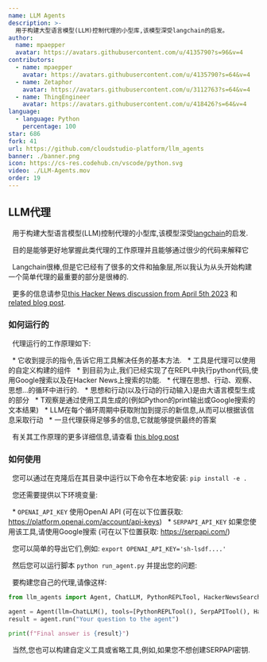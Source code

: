 ```yaml
---
name: LLM Agents
description: >-
  用于构建大型语言模型(LLM)控制代理的小型库,该模型深受langchain的启发。
author:
  name: mpaepper
  avatar: https://avatars.githubusercontent.com/u/4135790?s=96&v=4
contributors:
  - name: mpaepper
    avatar: https://avatars.githubusercontent.com/u/4135790?s=64&v=4
  - name: Zetaphor
    avatar: https://avatars.githubusercontent.com/u/3112763?s=64&v=4
  - name: ThingEngineer
    avatar: https://avatars.githubusercontent.com/u/418426?s=64&v=4
language:
  - language: Python
    percentage: 100
star: 686
fork: 41
url: https://github.com/cloudstudio-platform/llm_agents
banner: ./banner.png
icon: https://cs-res.codehub.cn/vscode/python.svg
video: ./LLM-Agents.mov
order: 19
---
```


## LLM代理

&nbsp;&nbsp;用于构建大型语言模型(LLM)控制代理的小型库,该模型深受<a href="https://github.com/hwchase17/langchain/" target="_blank">langchain</a>的启发.

&nbsp;&nbsp;目的是能够更好地掌握此类代理的工作原理并且能够通过很少的代码来解释它

&nbsp;&nbsp;Langchain很棒,但是它已经有了很多的文件和抽象层,所以我认为从头开始构建一个简单代理的最重要的部分是很棒的.

&nbsp;&nbsp;更多的信息请参见<a href="https://news.ycombinator.com/item?id=35446171">this Hacker News discussion from April 5th 2023</a> 和 <a href="https://www.paepper.com/blog/posts/intelligent-agents-guided-by-llms/">related blog post</a>.

### 如何运行的

&nbsp;&nbsp;代理运行的工作原理如下:

&nbsp;&nbsp;* 它收到提示的指令,告诉它用工具解决任务的基本方法.
&nbsp;&nbsp;* 工具是代理可以使用的自定义构建的组件
    &nbsp;&nbsp;* 到目前为止,我们已经实现了在REPL中执行python代码,使用Google搜索以及在Hacker News上搜索的功能.
&nbsp;&nbsp;* 代理在思想、行动、观察、思想...的循环中进行的.
    &nbsp;&nbsp;* 思想和行动(以及行动的行动输入)是由大语言模型生成的部分
    &nbsp;&nbsp;* T观察是通过使用工具生成的(例如Python的print输出或Google搜索的文本结果)
&nbsp;&nbsp;* LLM在每个循环周期中获取附加到提示的新信息,从而可以根据该信息采取行动
&nbsp;&nbsp;* 一旦代理获得足够多的信息,它就能够提供最终的答案


&nbsp;&nbsp;有关其工作原理的更多详细信息,请查看 <a href="https://www.paepper.com/blog/posts/intelligent-agents-guided-by-llms/">this blog post</a>

### 如何使用

&nbsp;&nbsp;您可以通过在克隆后在其目录中运行以下命令在本地安装: `pip install -e .` 

&nbsp;&nbsp;您还需要提供以下环境变量:

&nbsp;&nbsp;* `OPENAI_API_KEY` 使用OpenAI API (可在以下位置获取: https://platform.openai.com/account/api-keys)
&nbsp;&nbsp;* `SERPAPI_API_KEY` 如果您使用该工具,请使用Google搜索 (可在以下位置获取: https://serpapi.com/)

&nbsp;&nbsp;您可以简单的导出它们,例如: `export OPENAI_API_KEY='sh-lsdf....'`

&nbsp;&nbsp;然后您可以运行脚本 `python run_agent.py` 并提出您的问题:

&nbsp;&nbsp;要构建您自己的代理,请像这样:

```python
from llm_agents import Agent, ChatLLM, PythonREPLTool, HackerNewsSearchTool, SerpAPITool

agent = Agent(llm=ChatLLM(), tools=[PythonREPLTool(), SerpAPITool(), HackerNewsSearchTool()])
result = agent.run("Your question to the agent")

print(f"Final answer is {result}")
```

&nbsp;&nbsp;当然,您也可以构建自定义工具或省略工具,例如,如果您不想创建SERPAPI密钥.
